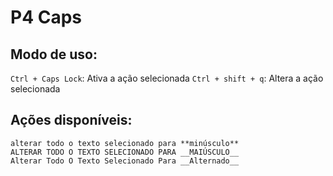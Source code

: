# P4 Caps

## Modo de uso:  
` Ctrl + Caps Lock `: Ativa a ação selecionada
` Ctrl + shift + q `: Altera a ação selecionada

## Ações disponíveis:  
` alterar todo o texto selecionado para **minúsculo**  `  
` ALTERAR TODO O TEXTO SELECIONADO PARA __MAIÚSCULO__ `  
` Alterar Todo O Texto Selecionado Para __Alternado__ `  
